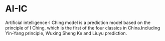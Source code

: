 # AI-IC
Artificial intelligence-I Ching model is a prediction model based on the principle of I Ching, which is the first of the four classics in China.Including Yin-Yang principle, Wuxing Sheng Ke and Liuyu prediction.
